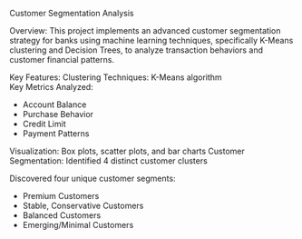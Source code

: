 Customer Segmentation Analysis

Overview:
This project implements an advanced customer segmentation strategy for banks using machine learning techniques, specifically K-Means clustering and Decision Trees, to analyze transaction behaviors and customer financial patterns.

Key Features:
Clustering Techniques: K-Means algorithm  
Key Metrics Analyzed:
- Account Balance
- Purchase Behavior
- Credit Limit
- Payment Patterns

Visualization: Box plots, scatter plots, and bar charts
Customer Segmentation: Identified 4 distinct customer clusters 

Discovered four unique customer segments:
- Premium Customers
- Stable, Conservative Customers
- Balanced Customers
- Emerging/Minimal Customers
